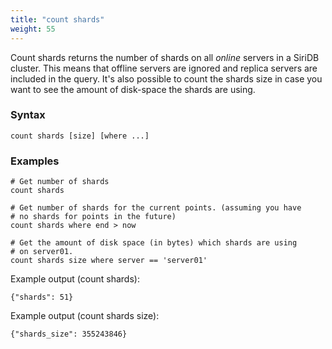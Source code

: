 ```yaml
---
title: "count shards"
weight: 55
---
```


Count shards returns the number of shards on all *online* servers in a SiriDB
cluster. This means that offline servers are ignored and replica servers are
included in the query.
It's also possible to count the shards size in case you want to see the amount
of disk-space the shards are using.

### Syntax

    count shards [size] [where ...]

### Examples

    # Get number of shards
    count shards

    # Get number of shards for the current points. (assuming you have
    # no shards for points in the future)
    count shards where end > now

    # Get the amount of disk space (in bytes) which shards are using
    # on server01.
    count shards size where server == 'server01'

Example output (count shards):

    {"shards": 51}

Example output (count shards size):

    {"shards_size": 355243846}
